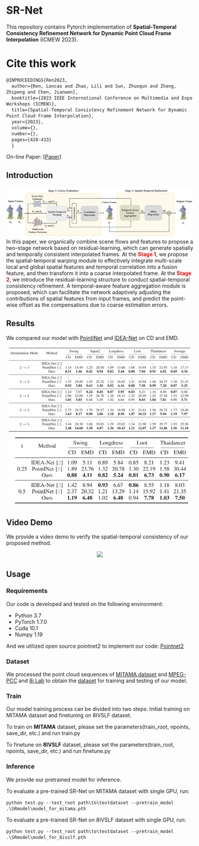 # SR-Net
This repository contains Pytorch implementation of **Spatial-Temporal Consistency Refinement Network for Dynamic Point Cloud Frame Interpolation** (ICMEW 2023).

# Cite this work
```
@INPROCEEDINGS{Ren2023,
  author={Ren, Lancao and Zhao, Lili and Sun, Zhuoqun and Zhang, Zhipeng and Chen, Jianwen},
  booktitle={2023 IEEE International Conference on Multimedia and Expo Workshops (ICMEW)}, 
  title={Spatial-Temporal Consistency Refinement Network for Dynamic Point Cloud Frame Interpolation}, 
  year={2023},
  volume={},
  number={},
  pages={428-433}
  }
```
On-line Paper: [[Paper](https://ieeexplore.ieee.org/document/10222006)]

## Introduction
![Pipeline](./fig/pipeline.png) 
In this paper, we organically combine scene flows and features to propose a two-stage network based on residual-learning, which can generate spatially and temporally consistent interpolated frames. At the **<font color=Red>Stage 1</font>**, we propose the spatial-temporal warping module to effectively integrate multi-scale local and global spatial features and temporal correlation into a fusion feature, and then transform it into a coarse interpolated frame. At the **<font color=Red>Stage 2</font>**, we introduce the residual-learning structure to conduct spatial-temporal consistency refinement. A temporal-aware feature aggregation module is proposed, which can facilitate the network adaptively adjusting the contributions of spatial features from input frames, and predict the point-wise offset as the compensations due to coarse estimation errors. 

## Results
We compared our model with [PointINet](https://www.engineeringvillage.com/app/doc/?docid=cpx_32d64213180f209ab7cM76fe10178163134&pageSize=25&index=1&searchId=9beda5bd86214bb1a5cc12b1f41269ff&resultsCount=2&usageZone=resultslist&usageOrigin=searchresults&searchType=Quick) and [IDEA-Net](https://ieeexplore.ieee.org/document/9880149) on CD and EMD.
<div align="center">
<img src="./fig/Results.png"  width = "700" />
</div>

<div align="center">
<img src="./fig/Results2.png"  width = "500" />
</div>

## Video Demo
We provide a video demo to verify the spatial-temporal consistency of our proposed method. 
<div align="center">
<img src="./fig/Comparison.gif"  width = "700" />
</div>


## Usage
### Requirements
Our code is developed and tested on the following environment:

* Python 3.7
* PyTorch 1.7.0
* Cuda 10.1
* Numpy 1.19

And we utilized open source pointnet2 to implement our code: [Pointnet2](https://github.com/sshaoshuai/Pointnet2.PyTorch/issues)

### Dataset

We processed the point cloud sequences of [MITAMA dataset](https://ieeexplore.ieee.org/document/9880149) and [MPEG-PCC](https://mpeg-pcc.org/index.php/pcc-content-database/) and [8i Lab](http://plenodb.jpeg.org/pc/8ilabs/) to obtain the [dataset](https://pan.baidu.com/s/1TndzM3W2ZAFp8bH0E_5QzA?pwd=zfym) for training and testing of our model.

### Train
Our model training process can be divided into two steps: Initial training on MITAMA dataset and finetuning on 8IVSLF dataset.

To train on **MITAMA** dataset, please set the parameters(train_root, npoints, save_dir, etc.) and run train.py

To finetune on **8IVSLF** dataset, please set the parameters(train_root, npoints, save_dir, etc.) and run finetune.py

### Inference
We provide our pretrained model for inference. 

To evaluate a pre-trained SR-Net on MITAMA dataset with single GPU, run:
```[python]
python test.py --test_root path\to\testdataset --pretrain_model .\SRmodel\model_for_mitama.pth 
```
To evaluate a pre-trained SR-Net on 8IVSLF dataset with single GPU, run:
```[python]
python test.py --test_root path\to\testdataset --pretrain_model .\SRmodel\model_for_8ivslf.pth 
```



